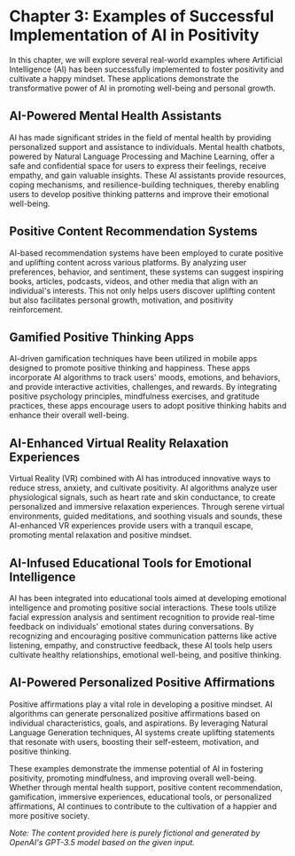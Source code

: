 Chapter 3: Examples of Successful Implementation of AI in Positivity
====================================================================

In this chapter, we will explore several real-world examples where Artificial Intelligence (AI) has been successfully implemented to foster positivity and cultivate a happy mindset. These applications demonstrate the transformative power of AI in promoting well-being and personal growth.

AI-Powered Mental Health Assistants
-----------------------------------

AI has made significant strides in the field of mental health by providing personalized support and assistance to individuals. Mental health chatbots, powered by Natural Language Processing and Machine Learning, offer a safe and confidential space for users to express their feelings, receive empathy, and gain valuable insights. These AI assistants provide resources, coping mechanisms, and resilience-building techniques, thereby enabling users to develop positive thinking patterns and improve their emotional well-being.

Positive Content Recommendation Systems
---------------------------------------

AI-based recommendation systems have been employed to curate positive and uplifting content across various platforms. By analyzing user preferences, behavior, and sentiment, these systems can suggest inspiring books, articles, podcasts, videos, and other media that align with an individual's interests. This not only helps users discover uplifting content but also facilitates personal growth, motivation, and positivity reinforcement.

Gamified Positive Thinking Apps
-------------------------------

AI-driven gamification techniques have been utilized in mobile apps designed to promote positive thinking and happiness. These apps incorporate AI algorithms to track users' moods, emotions, and behaviors, and provide interactive activities, challenges, and rewards. By integrating positive psychology principles, mindfulness exercises, and gratitude practices, these apps encourage users to adopt positive thinking habits and enhance their overall well-being.

AI-Enhanced Virtual Reality Relaxation Experiences
--------------------------------------------------

Virtual Reality (VR) combined with AI has introduced innovative ways to reduce stress, anxiety, and cultivate positivity. AI algorithms analyze user physiological signals, such as heart rate and skin conductance, to create personalized and immersive relaxation experiences. Through serene virtual environments, guided meditations, and soothing visuals and sounds, these AI-enhanced VR experiences provide users with a tranquil escape, promoting mental relaxation and positive mindset.

AI-Infused Educational Tools for Emotional Intelligence
-------------------------------------------------------

AI has been integrated into educational tools aimed at developing emotional intelligence and promoting positive social interactions. These tools utilize facial expression analysis and sentiment recognition to provide real-time feedback on individuals' emotional states during conversations. By recognizing and encouraging positive communication patterns like active listening, empathy, and constructive feedback, these AI tools help users cultivate healthy relationships, emotional well-being, and positive thinking.

AI-Powered Personalized Positive Affirmations
---------------------------------------------

Positive affirmations play a vital role in developing a positive mindset. AI algorithms can generate personalized positive affirmations based on individual characteristics, goals, and aspirations. By leveraging Natural Language Generation techniques, AI systems create uplifting statements that resonate with users, boosting their self-esteem, motivation, and positive thinking.

These examples demonstrate the immense potential of AI in fostering positivity, promoting mindfulness, and improving overall well-being. Whether through mental health support, positive content recommendation, gamification, immersive experiences, educational tools, or personalized affirmations, AI continues to contribute to the cultivation of a happier and more positive society.

*Note: The content provided here is purely fictional and generated by OpenAI's GPT-3.5 model based on the given input.*

